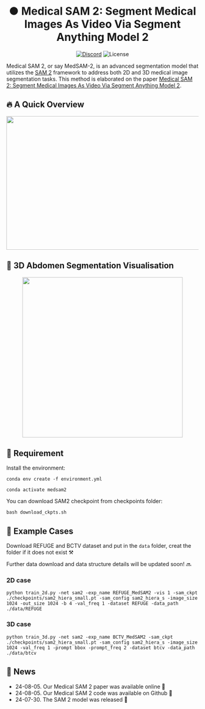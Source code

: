 <h1 align="center">● Medical SAM 2: Segment Medical Images As Video Via Segment Anything Model 2</h1>

<p align="center">
    <a href="https://discord.gg/DN4rvk95CC">
        <img alt="Discord" src="https://img.shields.io/discord/1146610656779440188?logo=discord&style=flat&logoColor=white"/></a>
    <img src="https://img.shields.io/static/v1?label=license&message=GPL&color=white&style=flat" alt="License"/>
</p>

Medical SAM 2, or say MedSAM-2, is an advanced segmentation model that utilizes the [SAM 2](https://github.com/facebookresearch/segment-anything-2) framework to address both 2D and 3D medical
image segmentation tasks. This method is elaborated on the paper [Medical SAM 2: Segment Medical Images As Video Via Segment Anything Model 2](...).

## 🔥 A Quick Overview 
 <div align="center"><img width="880" height="350" src="https://github.com/MedicineToken/Medical-SAM2/blob/main/vis/framework.png"></div>
 
## 🩻 3D Abdomen Segmentation Visualisation
 <div align="center"><img width="420" height="420" src="https://github.com/MedicineToken/Medical-SAM2/blob/main/vis/example.gif"></div>

## 🧐 Requirement

 Install the environment:

 ``conda env create -f environment.yml``

 ``conda activate medsam2``

 You can download SAM2 checkpoint from checkpoints folder:
 
 ``bash download_ckpts.sh``

 ## 🎯 Example Cases
 Download REFUGE and BCTV dataset and put in the ``data`` folder, creat the folder if it does not exist ⚒️
 
 Further data download and data structure details will be updated soon! 🔜
 
 ### 2D case
``python train_2d.py -net sam2 -exp_name REFUGE_MedSAM2 -vis 1 -sam_ckpt ./checkpoints/sam2_hiera_small.pt -sam_config sam2_hiera_s -image_size 1024 -out_size 1024 -b 4 -val_freq 1 -dataset REFUGE -data_path ./data/REFUGE``

 ### 3D case
 ``python train_3d.py -net sam2 -exp_name BCTV_MedSAM2 -sam_ckpt ./checkpoints/sam2_hiera_small.pt -sam_config sam2_hiera_s -image_size 1024 -val_freq 1 -prompt bbox -prompt_freq 2 -dataset btcv -data_path ./data/btcv``


## 🚨 News
- 24-08-05. Our Medical SAM 2 paper was available online 🥳
- 24-08-05. Our Medical SAM 2 code was available on Github 🥳
- 24-07-30. The SAM 2 model was released 🤩

